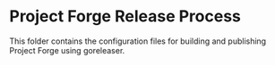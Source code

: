 # Project Forge Release Process

This folder contains the configuration files for building and publishing Project Forge using goreleaser.

